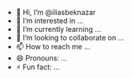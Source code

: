 - 👋 Hi, I’m @iliasbeknazar
- 👀 I’m interested in ...
- 🌱 I’m currently learning ...
- 💞️ I’m looking to collaborate on ...
- 📫 How to reach me ...
- 😄 Pronouns: ...
- ⚡ Fun fact: ...

<!---
iliasbeknazar/iliasbeknazar is a ✨ special ✨ repository because its `README.md` (this file) appears on your GitHub profile.
You can click the Preview link to take a look at your changes.
--->
